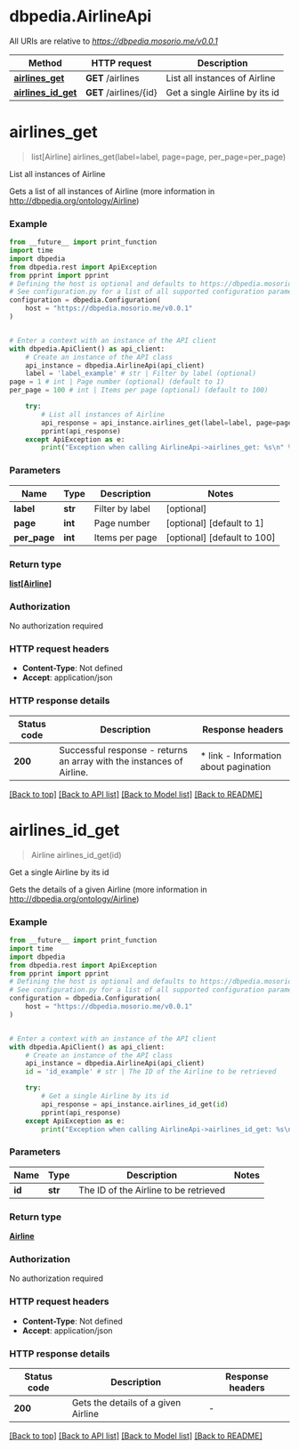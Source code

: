 # dbpedia.AirlineApi

All URIs are relative to *https://dbpedia.mosorio.me/v0.0.1*

Method | HTTP request | Description
------------- | ------------- | -------------
[**airlines_get**](AirlineApi.md#airlines_get) | **GET** /airlines | List all instances of Airline
[**airlines_id_get**](AirlineApi.md#airlines_id_get) | **GET** /airlines/{id} | Get a single Airline by its id


# **airlines_get**
> list[Airline] airlines_get(label=label, page=page, per_page=per_page)

List all instances of Airline

Gets a list of all instances of Airline (more information in http://dbpedia.org/ontology/Airline)

### Example

```python
from __future__ import print_function
import time
import dbpedia
from dbpedia.rest import ApiException
from pprint import pprint
# Defining the host is optional and defaults to https://dbpedia.mosorio.me/v0.0.1
# See configuration.py for a list of all supported configuration parameters.
configuration = dbpedia.Configuration(
    host = "https://dbpedia.mosorio.me/v0.0.1"
)


# Enter a context with an instance of the API client
with dbpedia.ApiClient() as api_client:
    # Create an instance of the API class
    api_instance = dbpedia.AirlineApi(api_client)
    label = 'label_example' # str | Filter by label (optional)
page = 1 # int | Page number (optional) (default to 1)
per_page = 100 # int | Items per page (optional) (default to 100)

    try:
        # List all instances of Airline
        api_response = api_instance.airlines_get(label=label, page=page, per_page=per_page)
        pprint(api_response)
    except ApiException as e:
        print("Exception when calling AirlineApi->airlines_get: %s\n" % e)
```

### Parameters

Name | Type | Description  | Notes
------------- | ------------- | ------------- | -------------
 **label** | **str**| Filter by label | [optional] 
 **page** | **int**| Page number | [optional] [default to 1]
 **per_page** | **int**| Items per page | [optional] [default to 100]

### Return type

[**list[Airline]**](Airline.md)

### Authorization

No authorization required

### HTTP request headers

 - **Content-Type**: Not defined
 - **Accept**: application/json

### HTTP response details
| Status code | Description | Response headers |
|-------------|-------------|------------------|
**200** | Successful response - returns an array with the instances of Airline. |  * link - Information about pagination <br>  |

[[Back to top]](#) [[Back to API list]](../README.md#documentation-for-api-endpoints) [[Back to Model list]](../README.md#documentation-for-models) [[Back to README]](../README.md)

# **airlines_id_get**
> Airline airlines_id_get(id)

Get a single Airline by its id

Gets the details of a given Airline (more information in http://dbpedia.org/ontology/Airline)

### Example

```python
from __future__ import print_function
import time
import dbpedia
from dbpedia.rest import ApiException
from pprint import pprint
# Defining the host is optional and defaults to https://dbpedia.mosorio.me/v0.0.1
# See configuration.py for a list of all supported configuration parameters.
configuration = dbpedia.Configuration(
    host = "https://dbpedia.mosorio.me/v0.0.1"
)


# Enter a context with an instance of the API client
with dbpedia.ApiClient() as api_client:
    # Create an instance of the API class
    api_instance = dbpedia.AirlineApi(api_client)
    id = 'id_example' # str | The ID of the Airline to be retrieved

    try:
        # Get a single Airline by its id
        api_response = api_instance.airlines_id_get(id)
        pprint(api_response)
    except ApiException as e:
        print("Exception when calling AirlineApi->airlines_id_get: %s\n" % e)
```

### Parameters

Name | Type | Description  | Notes
------------- | ------------- | ------------- | -------------
 **id** | **str**| The ID of the Airline to be retrieved | 

### Return type

[**Airline**](Airline.md)

### Authorization

No authorization required

### HTTP request headers

 - **Content-Type**: Not defined
 - **Accept**: application/json

### HTTP response details
| Status code | Description | Response headers |
|-------------|-------------|------------------|
**200** | Gets the details of a given Airline |  -  |

[[Back to top]](#) [[Back to API list]](../README.md#documentation-for-api-endpoints) [[Back to Model list]](../README.md#documentation-for-models) [[Back to README]](../README.md)

